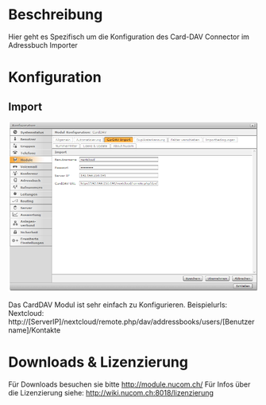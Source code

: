 <!-- TITLE: Quelle: Card DAV -->
# Beschreibung
Hier geht es Spezifisch um die Konfiguration des Card-DAV Connector im Adressbuch Importer
# Konfiguration
## Import
![Carddav](/uploads/adressbuch-importer/carddav.png "Carddav")

Das CardDAV Modul ist sehr einfach zu Konfigurieren.
Beispielurls:
Nextcloud: http://[ServerIP]/nextcloud/remote.php/dav/addressbooks/users/[Benutzername]/Kontakte
# Downloads & Lizenzierung
Für Downloads besuchen sie bitte http://module.nucom.ch/
Für Infos über die Lizenzierung siehe: http://wiki.nucom.ch:8018/lizenzierung
